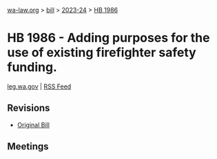 [wa-law.org](/) > [bill](/bill/) > [2023-24](/bill/2023-24/) > [HB 1986](/bill/2023-24/hb/1986/)

# HB 1986 - Adding purposes for the use of existing firefighter safety funding.
[leg.wa.gov](https://app.leg.wa.gov/billsummary?BillNumber=1986&Year=2023&Initiative=false) | [RSS Feed](./rss.xml)

## Revisions
* [Original Bill](1/)

## Meetings